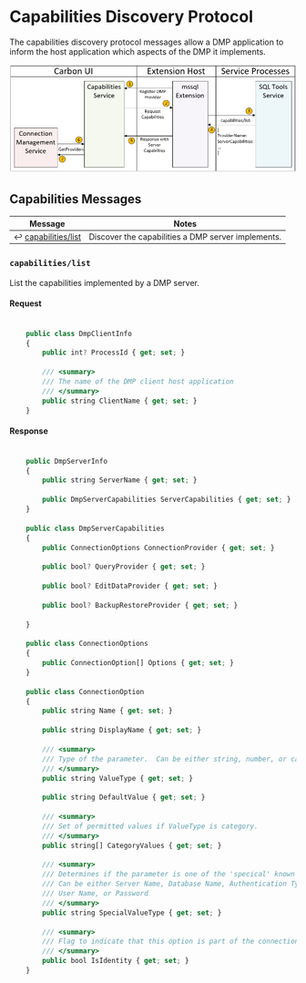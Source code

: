 # Capabilities Discovery Protocol
The capabilities discovery protocol messages allow a DMP application to inform the host application
which aspects of the DMP it implements.

<img src='../images/capabilities.png' width='800px' />

## Capabilities Messages

Message | Notes
--- | ---
:leftwards_arrow_with_hook: [capabilities/list](#capabilities_list) | Discover the capabilities a DMP server implements.

### <a name="capabilities_list"></a>`capabilities/list`

List the capabilities implemented by a DMP server.

#### Request

```typescript

    public class DmpClientInfo
    {
        public int? ProcessId { get; set; }

        /// <summary>
        /// The name of the DMP client host application
        /// </summary>
        public string ClientName { get; set; }
    }
```

#### Response

```typescript

    public DmpServerInfo
    {
        public string ServerName { get; set; }

        public DmpServerCapabilities ServerCapabilities { get; set; }
    }

    public class DmpServerCapabilities
    {
        public ConnectionOptions ConnectionProvider { get; set; }

        public bool? QueryProvider { get; set; }

        public bool? EditDataProvider { get; set; }

        public bool? BackupRestoreProvider { get; set; }

    }

    public class ConnectionOptions
    {
        public ConnectionOption[] Options { get; set; }
    }

    public class ConnectionOption
    {
        public string Name { get; set; }

        public string DisplayName { get; set; }

        /// <summary>
        /// Type of the parameter.  Can be either string, number, or category.
        /// </summary>
        public string ValueType { get; set; }

        public string DefaultValue { get; set; }

        /// <summary>
        /// Set of permitted values if ValueType is category.
        /// </summary>
        public string[] CategoryValues { get; set; }

        /// <summary>
        /// Determines if the parameter is one of the 'specical' known values.
        /// Can be either Server Name, Database Name, Authentication Type,
        /// User Name, or Password
        /// </summary>
        public string SpecialValueType { get; set; }

        /// <summary>
        /// Flag to indicate that this option is part of the connection identity
        /// </summary>
        public bool IsIdentity { get; set; }
    }
```
